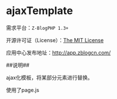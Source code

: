 ajaxTemplate
=========

需求平台：``Z-BlogPHP 1.3+``

开源许可证（License）：[The MIT License](http://opensource.org/licenses/mit-license.php)

应用中心发布地址：http://app.zblogcn.com/

##说明##

ajax化模板，将某部分元素进行替换。

使用了page.js